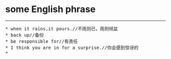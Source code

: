# some English phrase
---
<pre>
* when it rains,it pours.//不雨则已，雨则倾盆
* back up//备份
* be responsible for//有责任
* I think you are in for a surprise.//你会感到惊讶的
* 
</pre>
